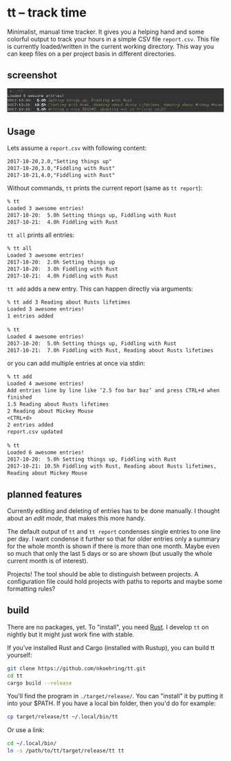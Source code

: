 tt – track time
===============

Minimalist, manual time tracker. It gives you a helping hand and some colorful output to track your hours in a simple CSV file `report.csv`. This file is currently loaded/written in the current working directory. This way you can keep files on a per project basis in different directories.

screenshot
----------

![screenshot](scrot.jpg)

Usage
-----

Lets assume a `report.csv` with following content:

```csv
2017-10-20,2.0,"Setting things up"
2017-10-20,3.0,"Fiddling with Rust"
2017-10-21,4.0,"Fiddling with Rust"
```

Without commands, `tt` prints the current report (same as `tt report`):

```
% tt
Loaded 3 awesome entries!
2017-10-20:  5.0h Setting things up, Fiddling with Rust
2017-10-21:  4.0h Fiddling with Rust
```

`tt all` prints all entries:

```
% tt all
Loaded 3 awesome entries!
2017-10-20:  2.0h Setting things up
2017-10-20:  3.0h Fiddling with Rust
2017-10-21:  4.0h Fiddling with Rust
```

`tt add` adds a new entry. This can happen directly via arguments:

```
% tt add 3 Reading about Rusts lifetimes
Loaded 3 awesome entries!
1 entries added

% tt
Loaded 4 awesome entries!
2017-10-20:  5.0h Setting things up, Fiddling with Rust
2017-10-21:  7.0h Fiddling with Rust, Reading about Rusts lifetimes
```

or you can add multiple entries at once via stdin:

```
% tt add
Loaded 4 awesome entries!
Add entries line by line like ‘2.5 foo bar baz’ and press CTRL+d when finished
1.5 Reading about Rusts lifetimes
2 Reading about Mickey Mouse
<CTRL+d>
2 entries added
report.csv updated

% tt
Loaded 6 awesome entries!
2017-10-20:  5.0h Setting things up, Fiddling with Rust
2017-10-21: 10.5h Fiddling with Rust, Reading about Rusts lifetimes, Reading about Mickey Mouse
```

planned features
----------------

Currently editing and deleting of entries has to be done manually. I thought about an _edit mode_, that makes this more handy.

The default output of `tt` and `tt report` condenses single entries to one line per day. I want condense it further so that for older entries only a summary for the whole month is shown if there is more than one month. Maybe even so much that only the last 5 days or so are shown (but usually the whole current month is of interest).

Projects! The tool should be able to distinguish between projects. A configuration file could hold projects with paths to reports and maybe some formatting rules?

build
-----

There are no packages, yet. To "install", you need [Rust](https://www.rustup.rs/). I develop `tt` on nightly but it might just work fine with stable.

If you've installed Rust and Cargo (installed with Rustup), you can build tt yourself:

```sh
git clone https://github.com/nkoehring/tt.git
cd tt
cargo build --release
```

You'll find the program in `./target/release/`. You can "install" it by putting it into your $PATH. If you have a local bin folder, then you'd do for example:

```sh
cp target/release/tt ~/.local/bin/tt
```

Or use a link:

```sh
cd ~/.local/bin/
ln -s /path/to/tt/target/release/tt tt
```
